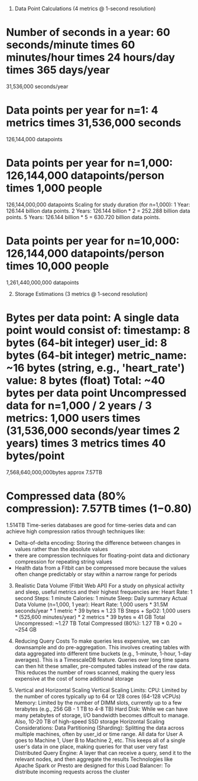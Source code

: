 1. Data Point Calculations (4 metrics @ 1-second resolution)

Number of seconds in a year:
60 seconds/minute
times
60 minutes/hour
times
24 hours/day
times
365 days/year
=
31,536,000 seconds/year

Data points per year for n=1:
4 metrics
times
31,536,000 seconds
=
126,144,000 datapoints

Data points per year for n=1,000:
126,144,000 datapoints/person
times
1,000 people
=
126,144,000,000 datapoints
Scaling for study duration (for n=1,000):
1 Year: 126.144 billion data points. 
2 Years: 126.144 billion * 2 = 252.288 billion data points. 
5 Years: 126.144 billion * 5 = 630.720 billion data points. 

Data points per year for n=10,000:
126,144,000 datapoints/person
times
10,000 people
=
1,261,440,000,000 datapoints

2. Storage Estimations (3 metrics @ 1-second resolution)

Bytes per data point:
A single data point would consist of:
timestamp: 8 bytes (64-bit integer)
user_id: 8 bytes (64-bit integer)
metric_name: ~16 bytes (string, e.g., 'heart_rate')
value: 8 bytes (float)
Total: ~40 bytes per data point
Uncompressed data for n=1,000 / 2 years / 3 metrics:
1,000 users
times
(31,536,000 seconds/year
times
2 years)
times
3 metrics
times
40 bytes/point
=
7,568,640,000,000bytes
approx 7.57TB

Compressed data (80% compression):
7.57TB
times
(1−0.80)
=
1.514TB
Time-series databases are good for time-series data and can achieve high compression ratios through techniques like:
- Delta-of-delta encoding: Storing the difference between changes in values rather than the absolute values
- there are compression techniques for floating-point data and dictionary compression for repeating string values
- Health data from a Fitbit can be compressed more because the values often change predictably or stay within a narrow range for periods

3. Realistic Data Volume (Fitbit Web API)
For a study on physical activity and sleep, useful metrics and their highest frequencies are:
Heart Rate: 1 second
Steps: 1 minute
Calories: 1 minute
Sleep: Daily summary
Actual Data Volume (n=1,000, 1 year):
Heart Rate: 1,000 users * 31.5M seconds/year * 1 metric * 39 bytes ≈ 1.23 TB
Steps + SpO2: 1,000 users * (525,600 minutes/year) * 2 metrics * 39 bytes ≈ 41 GB
Total Uncompressed: ~1.27 TB 
Total Compressed (80%): 1.27 TB * 0.20 = ~254 GB

4. Reducing Query Costs
To make queries less expensive, we can downsample and do pre-aggregation. This involves creating tables with data aggregated into different time buckets (e.g., 1-minute, 1-hour, 1-day averages). This is a TimescaleDB feature. Queries over long time spans can then hit these smaller, pre-computed tables instead of the raw data. This reduces the number of rows scanned, making the query less expensive at the cost of some additional storage

5. Vertical and Horizontal Scaling
Vertical Scaling Limits:
CPU: Limited by the number of cores typically up to 64 or 128 cores (64-128 vCPUs)
Memory: Limited by the number of DIMM slots, currently up to a few terabytes (e.g., 256 GB - 1 TB to 4-8 TB) 
Hard Disk: While we can have many petabytes of storage, I/O bandwidth becomes diffcult to manage. Also, 10-20 TB of high-speed SSD storage
Horizontal Scaling Considerations:
Data Partitioning (Sharding): Splitting the data across multiple machines, often by user_id or time range. All data for User A goes to Machine 1, User B to Machine 2, etc. This keeps all of a single user's data in one place, making queries for that user very fast
Distributed Query Engine: A layer that can receive a query, send it to the relevant nodes, and then aggregate the results Technologies like Apache Spark or Presto are designed for this
Load Balancer: To distribute incoming requests across the cluster